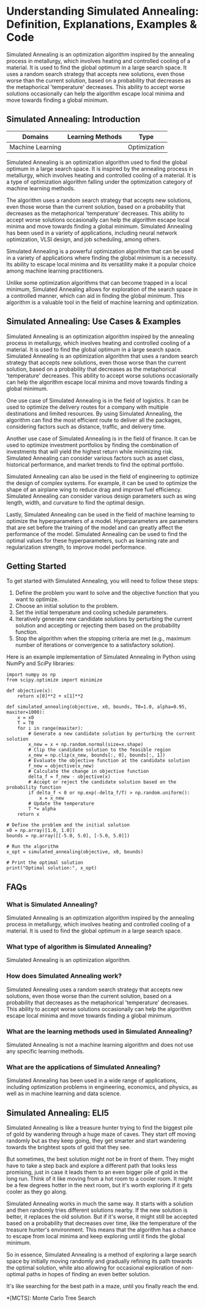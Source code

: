# Understanding Simulated Annealing: Definition, Explanations, Examples & Code

Simulated Annealing is an optimization algorithm inspired by the annealing
process in metallurgy, which involves heating and controlled cooling of a
material. It is used to find the global optimum in a large search space. It
uses a random search strategy that accepts new solutions, even those worse
than the current solution, based on a probability that decreases as the
metaphorical 'temperature' decreases. This ability to accept worse solutions
occasionally can help the algorithm escape local minima and move towards
finding a global minimum.

## Simulated Annealing: Introduction

Domains | Learning Methods | Type  
---|---|---  
Machine Learning |  | Optimization  
  
Simulated Annealing is an optimization algorithm used to find the global
optimum in a large search space. It is inspired by the annealing process in
metallurgy, which involves heating and controlled cooling of a material. It is
a type of optimization algorithm falling under the optimization category of
machine learning methods.

The algorithm uses a random search strategy that accepts new solutions, even
those worse than the current solution, based on a probability that decreases
as the metaphorical 'temperature' decreases. This ability to accept worse
solutions occasionally can help the algorithm escape local minima and move
towards finding a global minimum. Simulated Annealing has been used in a
variety of applications, including neural network optimization, VLSI design,
and job scheduling, among others.

Simulated Annealing is a powerful optimization algorithm that can be used in a
variety of applications where finding the global minimum is a necessity. Its
ability to escape local minima and its versatility make it a popular choice
among machine learning practitioners.

Unlike some optimization algorithms that can become trapped in a local
minimum, Simulated Annealing allows for exploration of the search space in a
controlled manner, which can aid in finding the global minimum. This algorithm
is a valuable tool in the field of machine learning and optimization.

## Simulated Annealing: Use Cases & Examples

Simulated Annealing is an optimization algorithm inspired by the annealing
process in metallurgy, which involves heating and controlled cooling of a
material. It is used to find the global optimum in a large search space.
Simulated Annealing is an optimization algorithm that uses a random search
strategy that accepts new solutions, even those worse than the current
solution, based on a probability that decreases as the metaphorical
'temperature' decreases. This ability to accept worse solutions occasionally
can help the algorithm escape local minima and move towards finding a global
minimum.

One use case of Simulated Annealing is in the field of logistics. It can be
used to optimize the delivery routes for a company with multiple destinations
and limited resources. By using Simulated Annealing, the algorithm can find
the most efficient route to deliver all the packages, considering factors such
as distance, traffic, and delivery time.

Another use case of Simulated Annealing is in the field of finance. It can be
used to optimize investment portfolios by finding the combination of
investments that will yield the highest return while minimizing risk.
Simulated Annealing can consider various factors such as asset class,
historical performance, and market trends to find the optimal portfolio.

Simulated Annealing can also be used in the field of engineering to optimize
the design of complex systems. For example, it can be used to optimize the
shape of an airplane wing to reduce drag and improve fuel efficiency.
Simulated Annealing can consider various design parameters such as wing
length, width, and curvature to find the optimal design.

Lastly, Simulated Annealing can be used in the field of machine learning to
optimize the hyperparameters of a model. Hyperparameters are parameters that
are set before the training of the model and can greatly affect the
performance of the model. Simulated Annealing can be used to find the optimal
values for these hyperparameters, such as learning rate and regularization
strength, to improve model performance.

## Getting Started

To get started with Simulated Annealing, you will need to follow these steps:

  1. Define the problem you want to solve and the objective function that you want to optimize.
  2. Choose an initial solution to the problem.
  3. Set the initial temperature and cooling schedule parameters.
  4. Iteratively generate new candidate solutions by perturbing the current solution and accepting or rejecting them based on the probability function.
  5. Stop the algorithm when the stopping criteria are met (e.g., maximum number of iterations or convergence to a satisfactory solution).

Here is an example implementation of Simulated Annealing in Python using NumPy
and SciPy libraries:

    
    
    
    import numpy as np
    from scipy.optimize import minimize
    
    def objective(x):
        return x[0]**2 + x[1]**2
    
    def simulated_annealing(objective, x0, bounds, T0=1.0, alpha=0.95, maxiter=1000):
        x = x0
        T = T0
        for i in range(maxiter):
            # Generate a new candidate solution by perturbing the current solution
            x_new = x + np.random.normal(size=x.shape)
            # Clip the candidate solution to the feasible region
            x_new = np.clip(x_new, bounds[:, 0], bounds[:, 1])
            # Evaluate the objective function at the candidate solution
            f_new = objective(x_new)
            # Calculate the change in objective function
            delta_f = f_new - objective(x)
            # Accept or reject the candidate solution based on the probability function
            if delta_f < 0 or np.exp(-delta_f/T) > np.random.uniform():
                x = x_new
            # Update the temperature
            T *= alpha
        return x
    
    # Define the problem and the initial solution
    x0 = np.array([1.0, 1.0])
    bounds = np.array([[-5.0, 5.0], [-5.0, 5.0]])
    
    # Run the algorithm
    x_opt = simulated_annealing(objective, x0, bounds)
    
    # Print the optimal solution
    print("Optimal solution:", x_opt)
    
    

## FAQs

### What is Simulated Annealing?

Simulated Annealing is an optimization algorithm inspired by the annealing
process in metallurgy, which involves heating and controlled cooling of a
material. It is used to find the global optimum in a large search space.

### What type of algorithm is Simulated Annealing?

Simulated Annealing is an optimization algorithm.

### How does Simulated Annealing work?

Simulated Annealing uses a random search strategy that accepts new solutions,
even those worse than the current solution, based on a probability that
decreases as the metaphorical 'temperature' decreases. This ability to accept
worse solutions occasionally can help the algorithm escape local minima and
move towards finding a global minimum.

### What are the learning methods used in Simulated Annealing?

Simulated Annealing is not a machine learning algorithm and does not use any
specific learning methods.

### What are the applications of Simulated Annealing?

Simulated Annealing has been used in a wide range of applications, including
optimization problems in engineering, economics, and physics, as well as in
machine learning and data science.

## Simulated Annealing: ELI5

Simulated Annealing is like a treasure hunter trying to find the biggest pile
of gold by wandering through a huge maze of caves. They start off moving
randomly but as they keep going, they get smarter and start wandering towards
the brightest spots of gold that they see.

But sometimes, the best solution might not be in front of them. They might
have to take a step back and explore a different path that looks less
promising, just in case it leads them to an even bigger pile of gold in the
long run. Think of it like moving from a hot room to a cooler room. It might
be a few degrees hotter in the next room, but it's worth exploring if it gets
cooler as they go along.

Simulated Annealing works in much the same way. It starts with a solution and
then randomly tries different solutions nearby. If the new solution is better,
it replaces the old solution. But if it's worse, it might still be accepted
based on a probability that decreases over time, like the temperature of the
treasure hunter's environment. This means that the algorithm has a chance to
escape from local minima and keep exploring until it finds the global minimum.

So in essence, Simulated Annealing is a method of exploring a large search
space by initially moving randomly and gradually refining its path towards the
optimal solution, while also allowing for occasional exploration of non-
optimal paths in hopes of finding an even better solution.

It's like searching for the best path in a maze, until you finally reach the
end.

  *[MCTS]: Monte Carlo Tree Search